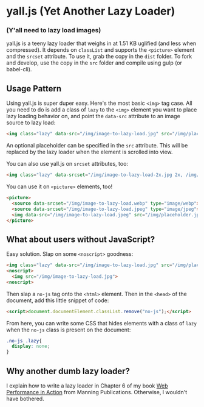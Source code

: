 # yall.js (Yet Another Lazy Loader)
### (Y'all need to lazy load images)

yall.js is a teeny lazy loader that weighs in at 1.51 KB uglified (and less when compressed). It depends on `classList` and supports the `<picture>` element and the `srcset` attribute. To use it, grab the copy in the `dist` folder. To fork and develop, use the copy in the `src` folder and compile using gulp (or babel-cli).

## Usage Pattern

Using yall.js is super duper easy. Here's the most basic `<img>` tag case. All you need to do is add a class of `lazy` to the `<img>` element you want to place lazy loading behavior on, and point the `data-src` attribute to an image source to lazy load:

```html
<img class="lazy" data-src="/img/image-to-lazy-load.jpg" src="/img/placeholder.jpg">
```

An optional placeholder can be specified in the `src` attribute. This will be replaced by the lazy loader when the element is scrolled into view.

You can also use yall.js on `srcset` attributes, too:

```html
<img class="lazy" data-srcset="/img/image-to-lazy-load-2x.jpg 2x, /img/image-to-lazy-load-1x.jpg 1x" data-src="/img/image-to-lazy-load-1x.jpg" src="/img/placeholder.jpg">
```

You can use it on `<picture>` elements, too!

```html
<picture>
  <source data-srcset="/img/image-to-lazy-load.webp" type="image/webp">
  <source data-srcset="/img/image-to-lazy-load.jpeg" type="image/jpeg">
  <img data-src="/img/image-to-lazy-load.jpeg" src="/img/placeholder.jpg" class="lazy">
</picture>
```

## What about users without JavaScript?

Easy solution. Slap on some `<noscript>` goodness:

```html
<img class="lazy" data-src="/img/image-to-lazy-load.jpg" src="/img/placeholder.jpg">
<noscript>
  <img src="/img/image-to-lazy-load.jpg">
<noscript>
```

Then slap a `no-js` tag onto the `<html>` element. Then in the `<head>` of the document, add this little snippet of code:

```html
<script>document.documentElement.classList.remove("no-js");</script>
```

From here, you can write some CSS that hides elements with a class of `lazy` when the `no-js` class is present on the document:

```css
.no-js .lazy{
  display: none;
}
```

## Why another dumb lazy loader?

I explain how to write a lazy loader in Chapter 6 of my book [Web Performance in Action](https://www.manning.com/books/web-performance-in-action?a_aid=webopt&a_bid=63c31090) from Manning Publications. Otherwise, I wouldn't have bothered.
